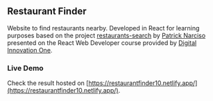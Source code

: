 ## Restaurant Finder

Website to find restaurants nearby.
Developed in React for learning purposes based on the project [restaurants-search](https://github.com/patrick-narciso/restaurants-search) by [Patrick Narciso](https://github.com/patrick-narciso) presented on the React Web Developer course provided by [Digital Innovation One](https://web.digitalinnovation.one/).

### Live Demo

Check the result hosted on [https://restaurantfinder10.netlify.app/](https://restaurantfinder10.netlify.app/).
